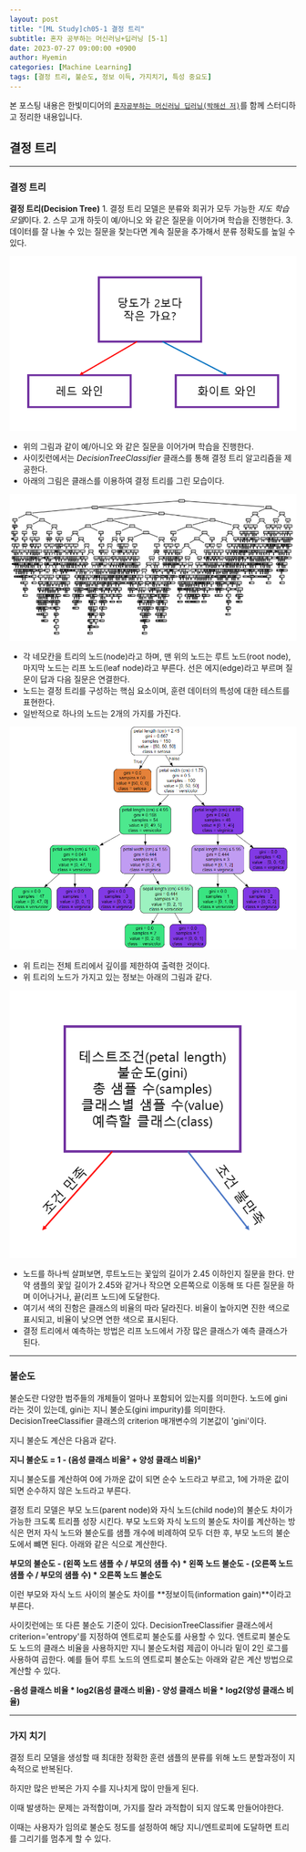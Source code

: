```yaml
---
layout: post
title: "[ML Study]ch05-1 결정 트리"
subtitle: 혼자 공부하는 머신러닝+딥러닝 [5-1]
date: 2023-07-27 09:00:00 +0900
author: Hyemin
categories: [Machine Learning]
tags: [결정 트리, 불순도, 정보 이득, 가지치기, 특성 중요도]
---
```

본 포스팅 내용은 한빛미디어의 [`혼자공부하는 머신러닝 딥러닝(박해선 저)`](https://product.kyobobook.co.kr\detail/S000001810330)를 함께 스터디하고 정리한 내용입니다. 

## 결정 트리
------------------
### 결정 트리

**결정 트리(Decision Tree)** 
    1. 결정 트리 모델은 분류와 회귀가 모두 가능한 *지도 학습 모델*이다.
    2. 스무 고개 하듯이 예/아니오 와 같은 질문을 이어가며 학습을 진행한다.
    3. 데이터를 잘 나눌 수 있는 질문을 찾는다면 계속 질문을 추가해서 분류 정확도를 높일 수 있다.
    
![결정트리예시](/assets/images/post/2023-07-26[5-1]/1.결정트리예시.png)

- 위의 그림과 같이 예/아니오 와 같은 질문을 이어가며 학습을 진행한다.
- 사이킷런에서는 *DecisionTreeClassifier* 클래스를 통해 결정 트리 알고리즘을 제공한다.
- 아래의 그림은 클래스를 이용하여 결정 트리를 그린 모습이다.

![결정트리](/assets/images/post/2023-07-26[5-1]/2.결정트리.png)

- 각 네모칸을 트리의 노드(node)라고 하며, 맨 위의 노드는 루트 노드(root node), 마지막 노드는 리프 노드(leaf node)라고 부른다. 선은 에지(edge)라고 부르며 질문이 답과 다음 질문은 연결한다.
- 노드는 결정 트리를 구성하는 핵심 요소이며, 훈련 데이터의 특성에 대한 테스트를 표현한다.
- 일반적으로 하나의 노드는 2개의 가지를 가진다.

![결정트리_2](/assets/images/post/2023-07-26[5-1]/3.결정트리_2.png)

- 위 트리는 전체 트리에서 깊이를 제한하여 출력한 것이다.
- 위 트리의 노드가 가지고 있는 정보는 아래의 그림과 같다.

![노드 정보](/assets/images/post/2023-07-26[5-1]/4.노드정보.png)

- 노드를 하나씩 살펴보면, 루트노드는 꽃잎의 길이가 2.45 이하인지 질문을 한다. 만약 샘플의 꽃잎 길이가 2.45와 같거나 작으면 오른쪽으로 이동해 또 다른 질문을 하며 이어나거나, 끝(리프 노드)에 도달한다.
- 여기서 색의 진함은 클래스의 비율의 따라 달라진다. 비율이 높아지면 진한 색으로 표시되고, 비율이 낮으면 연한 색으로 표시된다.
- 결정 트리에서 예측하는 방법은 리프 노드에서 가장 많은 클래스가 예측 클래스가 된다. 

------------------
### 불순도

불순도란 다양한 범주들의 개체들이 얼마나 포함되어 있는지를 의미한다.
노드에 gini 라는 것이 있는데, gini는 지니 불순도(gini impurity)를 의미한다. DecisionTreeClassifier 클래스의 criterion 매개변수의 기본값이 'gini'이다. 

지니 불순도 계산은 다음과 같다.

**지니 불순도 = 1 - (음성 클래스 비율² + 양성 클래스 비율)²**

지니 불순도를 계산하여 0에 가까운 값이 되면 순수 노드라고 부르고, 1에 가까운 값이 되면 순수하지 않은 노드라고 부른다.

결정 트리 모델은 부모 노드(parent node)와 자식 노드(child node)의 불순도 차이가 가능한 크도록 트리플 성장 시킨다.
부모 노드와 자식 노드의 불순도 차이를 계산하는 방식은 먼저 자식 노드와 불순도를 샘플 개수에 비례하여 모두 더한 후, 부모 노드의 불순도에서 뺴면 된다. 
아래와 같은 식으로 계산한다.

**부모의 불순도 - (왼쪽 노드 샘플 수 / 부모의 샘플 수) * 왼쪽 노드 불순도 - (오른쪽 노드 샘플 수 / 부모의 샘플 수) * 오른쪽 노드 불순도**

이런 부모와 자식 노드 사이의 불순도 차이를 **정보이득(information gain)**이라고 부른다.

사이킷런에는 또 다른 불순도 기준이 있다.
DecisionTreeClassifier 클래스에서 criterion='entropy'를 지정하여 엔트로피 불순도를 사용할 수 있다.
엔트로피 불순도도 노드의 클래스 비율을 사용하지만 지니 불순도처럼 제곱이 아니라 밑이 2인 로그를 사용하여 곱한다.
예를 들어 루트 노드의 엔트로피 불순도는 아래와 같은 계산 방법으로 계산할 수 있다.

**-음성 클래스 비율 *  log2(음성 클래스 비율) - 양성 클래스 비율 * log2(양성 클래스 비율)**

------------------
### 가지 치기

결정 트리 모델을 생성할 때 최대한 정확한 훈련 샘플의 분류를 위해 노드 분할과정이 지속적으로 반복된다.

하지만 많은 반복은 가지 수를 지나치게 많이 만들게 된다.

이때 발생하는 문제는 과적합이며, 가지를 잘라 과적합이 되지 않도록 만들어야한다.

이때는 사용자가 임의로 불순도 정도를 설정하여 해당 지니/엔트로피에 도달하면 트리를 그리기를 멈추게 할 수 있다.



